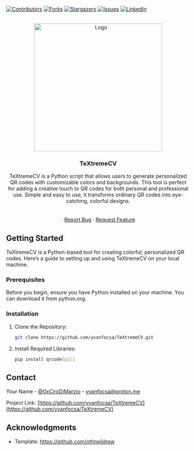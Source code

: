 <a name="readme-top"></a>

[![Contributors][contributors-shield]][contributors-url]
[![Forks][forks-shield]][forks-url]
[![Stargazers][stars-shield]][stars-url]
[![Issues][issues-shield]][issues-url]
[![LinkedIn][linkedin-shield]][linkedin-url]

<br />
<div align="center">
  <a href="https://github.com/yvanfocsa/TeXtremeCV">
    <img src="https://i.ibb.co/ZBQ2sy1/Te-Xtreme-CV.png" alt="Logo" width="350" height="350">
  </a>

<h3 align="center">TeXtremeCV</h3>

  <p align="center">
    TeXtremeCV is a Python script that allows users to generate personalized QR codes with customizable colors and backgrounds. This tool is perfect for adding a creative touch to QR codes for both personal and professional use. Simple and easy to use, it transforms ordinary QR codes into eye-catching, colorful designs.
    <br />
    <br />
    <br />
    ·
    <a href="https://github.com/yvanfocsa/TeXtremeCV/issues">Report Bug</a>
    ·
    <a href="https://github.com/yvanfocsa/TeXtremeCV/issues">Request Feature</a>
  </p>
</div>

## Getting Started

TeXtremeCV is a Python-based tool for creating colorful, personalized QR codes. Here’s a guide to setting up and using TeXtremeCV on your local machine.

### Prerequisites

Before you begin, ensure you have Python installed on your machine. You can download it from python.org.

### Installation

1. Clone the Repository:
    ```sh
    git clone https://github.com/yvanfocsa/TeXtremeCV.git
    ```
2. Install Required Libraries:
   ```sh
   pip install qrcode[pil]
   ```

<p align="right"><a href="#readme-top"></a></p>

<!-- CONTACT -->
## Contact

Your Name - [@0xCiroDiMarzio](https://twitter.com/0xCiroDiMarzio) - yvanfocsa@proton.me

Project Link: [https://github.com/yvanfocsa/TeXtremeCV](https://github.com/yvanfocsa/TeXtremeCV)

<p align="right"><a href="#readme-top"></a></p>



<!-- ACKNOWLEDGMENTS -->
## Acknowledgments

* Template: https://github.com/othneildrew

<p align="right"><a href="#readme-top"></a></p>

[contributors-shield]: https://img.shields.io/github/contributors/yvanfocsa/TeXtremeCV.svg?style=for-the-badge
[contributors-url]: https://github.com/yvanfocsa/TeXtremeCV/graphs/contributors
[forks-shield]: https://img.shields.io/github/forks/yvanfocsa/TeXtremeCV.svg?style=for-the-badge
[forks-url]: https://github.com/yvanfocsa/TeXtremeCV/network/members
[stars-shield]: https://img.shields.io/github/stars/yvanfocsa/TeXtremeCV.svg?style=for-the-badge
[stars-url]: https://github.com/yvanfocsa/TeXtremeCV/stargazers
[issues-shield]: https://img.shields.io/github/issues/yvanfocsa/TeXtremeCV.svg?style=for-the-badge
[issues-url]: https://github.com/yvanfocsa/TeXtremeCV/issues
[license-shield]: https://img.shields.io/github/license/yvanfocsa/TeXtremeCV.svg?style=for-the-badge
[license-url]: https://github.com/yvanfocsa/TeXtremeCV/blob/master/LICENSE.txt
[linkedin-shield]: https://img.shields.io/badge/-LinkedIn-black.svg?style=for-the-badge&logo=linkedin&colorB=555
[linkedin-url]: https://linkedin.com/in/yvanfocsa
[product-screenshot]: images/screenshot.png
